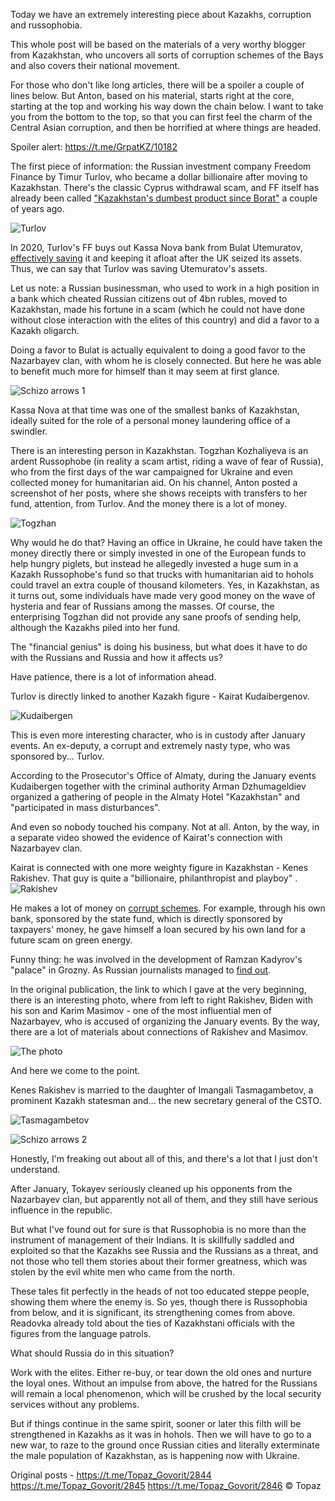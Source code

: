 Today we have an extremely interesting piece about Kazakhs, corruption and russophobia. 

This whole post will be based on the materials of a very worthy blogger from Kazakhstan, who uncovers all sorts of corruption schemes of the Bays and also covers their national movement. 

For those who don't like long articles, there will be a spoiler a couple of lines below. But Anton, based on his material, starts right at the core, starting at the top and working his way down the chain below. I want to take you from the bottom to the top, so that you can first feel the charm of the Central Asian corruption, and then be horrified at where things are headed.

Spoiler alert: https://t.me/GrpatKZ/10182

The first piece of information: the Russian investment company Freedom Finance by Timur Turlov, who became a dollar billionaire after moving to Kazakhstan. There's the classic Cyprus withdrawal scam, and FF itself has already been called ["Kazakhstan's dumbest product since Borat"](https://ffj-online.org/2020/12/14/freedom-holding-corporation-after-borat-the-silliest-kazakh-import-of-the-century) a couple of years ago.

![Turlov](https://files.catbox.moe/4g4g9z.jpg)

In 2020, Turlov's FF buys out Kassa Nova bank from Bulat Utemuratov, [effectively saving](https://kompromat1.pro/articles/168137-arest_imushchestva_v_5_milliardov_bulat_utemuratov_lishilsja_nazhitogo_nepassivnym_trudom) it and keeping it afloat after the UK seized its assets. Thus, we can say that Turlov was saving Utemuratov's assets.

Let us note: a Russian businessman, who used to work in a high position in a bank which cheated Russian citizens out of 4bn rubles, moved to Kazakhstan, made his fortune in a scam (which he could not have done without close interaction with the elites of this country) and did a favor to a Kazakh oligarch.

Doing a favor to Bulat is actually equivalent to doing a good favor to the Nazarbayev clan, with whom he is closely connected. But here he was able to benefit much more for himself than it may seem at first glance. 

![Schizo arrows 1](https://files.catbox.moe/nawadg.png)

Kassa Nova at that time was one of the smallest banks of Kazakhstan, ideally suited for the role of a personal money laundering office of a swindler. 

There is an interesting person in Kazakhstan. Togzhan Kozhaliyeva is an ardent Russophobe (in reality a scam artist, riding a wave of fear of Russia), who from the first days of the war campaigned for Ukraine and even collected money for humanitarian aid. On his channel, Anton posted a screenshot of her posts, where she shows receipts with transfers to her fund, attention, from Turlov. And the money there is a lot of money. 

![Togzhan](https://files.catbox.moe/lezutr.jpg)

Why would he do that? Having an office in Ukraine, he could have taken the money directly there or simply invested in one of the European funds to help hungry piglets, but instead he allegedly invested a huge sum in a Kazakh Russophobe's fund so that trucks with humanitarian aid to hohols could travel an extra couple of thousand kilometers. Yes, in Kazakhstan, as it turns out, some individuals have made very good money on the wave of hysteria and fear of Russians among the masses. Of course, the enterprising Togzhan did not provide any sane proofs of sending help, although the Kazakhs piled into her fund.

The "financial genius" is doing his business, but what does it have to do with the Russians and Russia and how it affects us?

Have patience, there is a lot of information ahead.

Turlov is directly linked to another Kazakh figure - Kairat Kudaibergenov.

![Kudaibergen](https://smi24.kz/userdata/article/2022/article_171759/image.jpg.webp)

This is even more interesting character, who is in custody after January events. An ex-deputy, a corrupt and extremely nasty type, who was sponsored by... Turlov.

According to the Prosecutor's Office of Almaty, during the January events Kudaibergen together with the criminal authority Arman Dzhumageldiev organized a gathering of people in the Almaty Hotel "Kazakhstan" and "participated in mass disturbances".

And even so nobody touched his company. Not at all. Anton, by the way, in a separate video showed the evidence of Kairat's connection with Nazarbayev clan.

Kairat is connected with one more weighty figure in Kazakhstan - Kenes Rakishev. That guy is quite a "billionaire, philanthropist and playboy"
.
![Rakishev](https://www.peoples.ru/undertake/founder/kenes_rakishev/7z5qxA0shMKZj.jpeg)

He makes a lot of money on [corrupt schemes](https://youtu.be/PY8WCKJ3PVY). For example, through his own bank, sponsored by the state fund, which is directly sponsored by taxpayers' money, he gave himself a loan secured by his own land for a future scam on green energy.

Funny thing: he was involved in the development of Ramzan Kadyrov's "palace" in Grozny. As Russian journalists managed to [find out](https://www.agents.media/inoagent-kadyrov/).

In the original publication, the link to which I gave at the very beginning, there is an interesting photo, where from left to right Rakishev, Biden with his son and Karim Masimov - one of the most influential men of Nazarbayev, who is accused of organizing the January events. By the way, there are a lot of materials about connections of Rakishev and Masimov.

![The photo](https://files.catbox.moe/ntaemv.jpg)

And here we come to the point.

Kenes Rakishev is married to the daughter of Imangali Tasmagambetov, a prominent Kazakh statesman and... the new secretary general of the CSTO.

![Tasmagambetov](https://www.peoples.ru/state/politics/imangali_tasmagambetov/zx0jE65IeLiYR.png)

![Schizo arrows 2](https://files.catbox.moe/i6ynqd.png)

Honestly, I'm freaking out about all of this, and there's a lot that I just don't understand. 

After January, Tokayev seriously cleaned up his opponents from the Nazarbayev clan, but apparently not all of them, and they still have serious influence in the republic. 

But what I've found out for sure is that Russophobia is no more than the instrument of management of their Indians. It is skillfully saddled and exploited so that the Kazakhs see Russia and the Russians as a threat, and not those who tell them stories about their former greatness, which was stolen by the evil white men who came from the north. 

These tales fit perfectly in the heads of not too educated steppe people, showing them where the enemy is. So yes, though there is Russophobia from below, and it is significant, its strengthening comes from above. Readovka already told about the ties of Kazakhstani officials with the figures from the language patrols.

What should Russia do in this situation?

Work with the elites. Either re-buy, or tear down the old ones and nurture the loyal ones. Without an impulse from above, the hatred for the Russians will remain a local phenomenon, which will be crushed by the local security services without any problems.

But if things continue in the same spirit, sooner or later this filth will be strengthened in Kazakhs as it was in hohols. Then we will have to go to a new war, to raze to the ground once Russian cities and literally exterminate the male population of Kazakhstan, as is happening now with Ukraine.

Original posts -
https://t.me/Topaz_Govorit/2844
https://t.me/Topaz_Govorit/2845
https://t.me/Topaz_Govorit/2846
© Topaz
